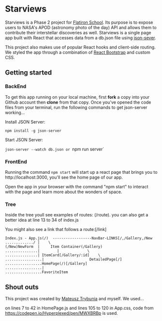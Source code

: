 # Starviews

Starviews is a Phase 2 project for [Flatiron School](https://flatironschool.com/). Its purpose is to expose users to NASA's APOD (astronomy photo of the day) API and allows them to contribute their interstellar discoveries as well. Starviews is a single page app built with React that accesses data from a db.json file using [json-sever](https://www.npmjs.com/package/json-server). 

This project also makes use of popular React hooks and client-side routing. We styled the app through a combination of [React Bootstrap](https://react-bootstrap.github.io/) and custom CSS.

## Getting started

### BackEnd
To get this app running on your local machine, first **fork** a copy into your Github account then **clone** from that copy. Once you've opened the code files from your terminal, run the following commands to get json-server working...

Install JSON Server:

`npm install -g json-server`

Start JSON Server:

`json-server --watch db.json or `npm run server`

### FrontEnd

Running the command `npm start` will start up a react page that brings you to http://localhost:3000, you'll see the home page of our app.

Open the app in your browser with the command "npm start" to interact with the page and learn more about the wonders of space.

### Tree

Inside the tree youll see examples of routes: (/route). you can also get a better idea at line 13 to 34 of index.js

You might also see a link that follows a route:[/link]

```
Index.js - App.js(/)  ------------------NavBar-LINKS[/,/Gallery,/New
............./ |    \
(/New)NewForm  |     Item Container(/Gallery)
...............|        |	          \
...............| ItemCard[/Gallery/:id]    \
.................|	                   DetailedPage[/]
.................HomePage(/)[/Gallery]		
.................|
.................FavoriteItem
```

## Shout outs

This project was created by [Mateusz Trybunia](https://github.com/Case652) and myself. We used...

on lines 7 to 42 in HomePage.js and lines 105 to 120 in App.css, code from https://codepen.io/Hyperplexed/pen/MWXBRBp is used.
